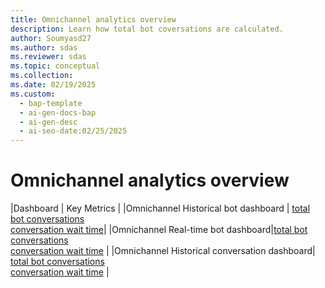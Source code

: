 ```yaml
---
title: Omnichannel analytics overview
description: Learn how total bot coversations are calculated.
author: Soumyasd27
ms.author: sdas
ms.reviewer: sdas
ms.topic: conceptual
ms.collection:
ms.date: 02/19/2025
ms.custom:
  - bap-template
  - ai-gen-docs-bap
  - ai-gen-desc
  - ai-seo-date:02/25/2025
---
```


# Omnichannel analytics overview

 |Dashboard             | Key Metrics                                                                                                                                                                                                 |
|Omnichannel Historical bot dashboard | [total bot conversations](../develop/total-bot-conversations.md)<br> [conversation wait time](../develop/conversation-wait-time.md)|
|Omnichannel Real-time bot dashboard|[total bot conversations](../develop/total-bot-conversations.md)<br> [conversation wait time](../develop/conversation-wait-time.md) |
|Omnichannel Historical conversation dashboard| [total bot conversations](../develop/total-bot-conversations.md)<br> [conversation wait time](../develop/conversation-wait-time.md) |